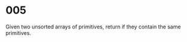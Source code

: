 [_metadata_:tags]:-        "list"

# 005

Given two unsorted arrays of primitives, return if they contain the same primitives.
